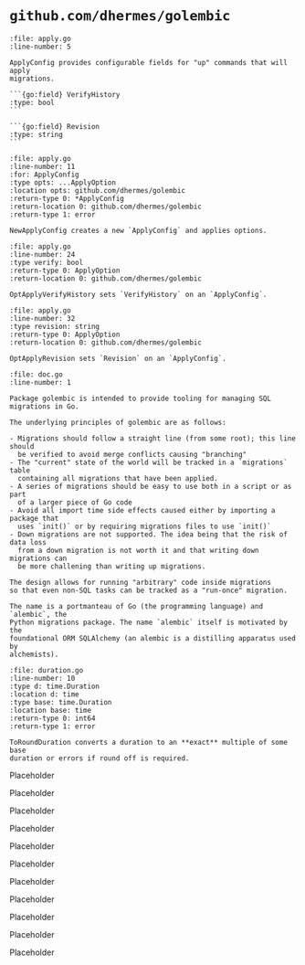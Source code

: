 # `github.com/dhermes/golembic`

<!-- Exported members from `apply.go` -->

````{go:struct} ApplyConfig
:file: apply.go
:line-number: 5

ApplyConfig provides configurable fields for "up" commands that will apply
migrations.

```{go:field} VerifyHistory
:type: bool
```

```{go:field} Revision
:type: string
```
````

<!-- --- -->

```{go:ctor} NewApplyConfig
:file: apply.go
:line-number: 11
:for: ApplyConfig
:type opts: ...ApplyOption
:location opts: github.com/dhermes/golembic
:return-type 0: *ApplyConfig
:return-location 0: github.com/dhermes/golembic
:return-type 1: error

NewApplyConfig creates a new `ApplyConfig` and applies options.
```

```{go:func} OptApplyVerifyHistory
:file: apply.go
:line-number: 24
:type verify: bool
:return-type 0: ApplyOption
:return-location 0: github.com/dhermes/golembic

OptApplyVerifyHistory sets `VerifyHistory` on an `ApplyConfig`.
```

```{go:func} OptApplyRevision
:file: apply.go
:line-number: 32
:type revision: string
:return-type 0: ApplyOption
:return-location 0: github.com/dhermes/golembic

OptApplyRevision sets `Revision` on an `ApplyConfig`.
```

<!-- From `doc.go` -->

```{go:package} github.com/dhermes/golembic
:file: doc.go
:line-number: 1

Package golembic is intended to provide tooling for managing SQL migrations in Go.

The underlying principles of golembic are as follows:

- Migrations should follow a straight line (from some root); this line should
  be verified to avoid merge conflicts causing "branching"
- The "current" state of the world will be tracked in a `migrations` table
  containing all migrations that have been applied.
- A series of migrations should be easy to use both in a script or as part
  of a larger piece of Go code
- Avoid all import time side effects caused either by importing a package that
  uses `init()` or by requiring migrations files to use `init()`
- Down migrations are not supported. The idea being that the risk of data loss
  from a down migration is not worth it and that writing down migrations can
  be more challening than writing up migrations.

The design allows for running "arbitrary" code inside migrations
so that even non-SQL tasks can be tracked as a "run-once" migration.

The name is a portmanteau of Go (the programming language) and `alembic`, the
Python migrations package. The name `alembic` itself is motivated by the
foundational ORM SQLAlchemy (an alembic is a distilling apparatus used by
alchemists).
```

<!-- Exported members from `duration.go` -->

```{go:func} ToRoundDuration
:file: duration.go
:line-number: 10
:type d: time.Duration
:location d: time
:type base: time.Duration
:location base: time
:return-type 0: int64
:return-type 1: error

ToRoundDuration converts a duration to an **exact** multiple of some base
duration or errors if round off is required.
```

<!-- Exported members from `errors.go` -->

Placeholder

<!-- Exported members from `interfaces.go` -->

Placeholder

<!-- Exported members from `log.go` -->

Placeholder

<!-- Exported members from `manager.go` -->

Placeholder

<!-- Exported members from `manager_options.go` -->

Placeholder

<!-- Exported members from `migration.go` -->

Placeholder

<!-- Exported members from `migration_options.go` -->

Placeholder

<!-- Exported members from `migrations.go` -->

Placeholder

<!-- Exported members from `quote.go` -->

Placeholder

<!-- Exported members from `sql.go` -->

Placeholder

<!-- Exported members from `table.go` -->

Placeholder
